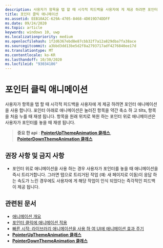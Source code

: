 ```yaml
---
description: 사용자가 항목을 탭 할 때 시각적 피드백을 사용자에 게 제공 하려면 포인터 애니메이션을 사용 합니다.
title: 포인터 클릭 애니메이션
ms.assetid: EEB10A2C-629A-4705-8468-4D019D74DDFF
ms.date: 09/24/2020
ms.topic: article
keywords: windows 10, uwp
ms.localizationpriority: medium
ms.openlocfilehash: 1f2d6367ebd8e87cbb32f7a12a829dba7fa38ace
ms.sourcegitcommit: a3bbd3dd13be5d2f8a2793717adf4276840ee17d
ms.translationtype: MT
ms.contentlocale: ko-KR
ms.lasthandoff: 10/30/2020
ms.locfileid: "93034186"
---
```

# <a name="pointer-click-animations"></a>포인터 클릭 애니메이션



사용자가 항목을 탭 할 때 시각적 피드백을 사용자에 게 제공 하려면 포인터 애니메이션을 사용 합니다. 포인터 아래로 애니메이션은 눌러진 항목을 약간 축소 하 고 tilts, 항목을 처음 누를 때 재생 됩니다. 항목을 원래 위치로 복원 하는 포인터 위로 애니메이션은 사용자가 포인터를 놓을 때 재생 됩니다.


> **중요 한 api** : [**PointerUpThemeAnimation 클래스**](/uwp/api/Windows.UI.Xaml.Media.Animation.PointerUpThemeAnimation), [**PointerDownThemeAnimation 클래스**](/uwp/api/Windows.UI.Xaml.Media.Animation.PointerDownThemeAnimation)


## <a name="dos-and-donts"></a>권장 사항 및 금지 사항

-   포인터 위로 애니메이션을 사용 하는 경우 사용자가 포인터를 놓을 때 애니메이션을 즉시 트리거합니다. 그러면 탭으로 트리거된 작업 (예: 새 페이지로 이동)이 응답 하는 속도가 느린 경우에도 사용자에 게 해당 작업이 인식 되었다는 즉각적인 피드백이 제공 됩니다.

## <a name="related-articles"></a>관련된 문서

* [애니메이션 개요](./xaml-animation.md)
* [포인터 클릭에 애니메이션 적용](/previous-versions/windows/apps/jj649432(v=win.10))
* [빠른 시작: 라이브러리 애니메이션을 사용 하 여 UI에 애니메이션 효과 주기](/previous-versions/windows/apps/hh452703(v=win.10))
* [**PointerUpThemeAnimation 클래스**](/uwp/api/Windows.UI.Xaml.Media.Animation.PointerUpThemeAnimation)
* [**PointerDownThemeAnimation 클래스**](/uwp/api/Windows.UI.Xaml.Media.Animation.PointerDownThemeAnimation)

 

 

